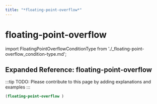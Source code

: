 ```yaml
---
title: "*floating-point-overflow*"
---
```


# floating-point-overflow

import FloatingPointOverflowConditionType from './_floating-point-overflow_condition-type.md';

<FloatingPointOverflowConditionType />

## Expanded Reference: floating-point-overflow

:::tip
TODO: Please contribute to this page by adding explanations and examples
:::

```lisp
(floating-point-overflow )
```

